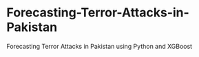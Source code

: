 # Forecasting-Terror-Attacks-in-Pakistan
Forecasting Terror Attacks in Pakistan using Python and XGBoost
